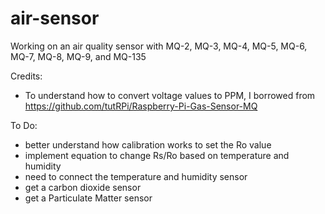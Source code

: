 # air-sensor
 Working on an air quality sensor with MQ-2, MQ-3, MQ-4, MQ-5, MQ-6, MQ-7, MQ-8, MQ-9, and MQ-135


Credits:
- To understand how to convert voltage values to PPM, I borrowed from https://github.com/tutRPi/Raspberry-Pi-Gas-Sensor-MQ


To Do:
- better understand how calibration works to set the Ro value
- implement equation to change Rs/Ro based on temperature and humidity
- need to connect the temperature and humidity sensor
- get a carbon dioxide sensor
- get a Particulate Matter sensor